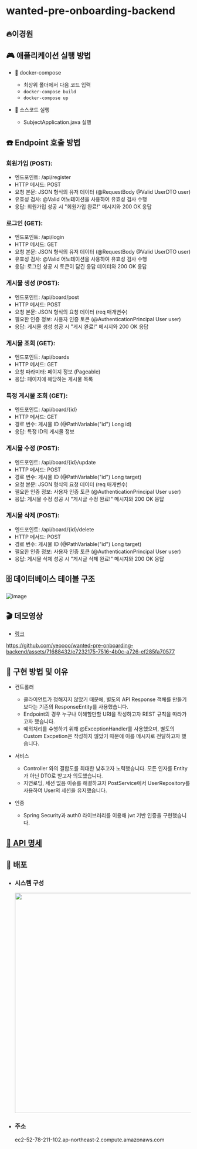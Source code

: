 # wanted-pre-onboarding-backend
## 🔥이경원  

## 🎮 애플리케이션 실행 방법  

- 🐳 docker-compose  
  - 최상위 폴더에서 다음 코드 입력  
  - `docker-compose build`  
  - `docker-compose up`

  
- 🔧 소스코드 실행  
  - SubjectApplication.java 실행  

## ☎️ Endpoint 호출 방법  
### 회원가입 (POST):  
- 엔드포인트: /api/register
- HTTP 메서드: POST
- 요청 본문: JSON 형식의 유저 데이터 (@RequestBody @Valid UserDTO user)
- 유효성 검사: @Valid 어노테이션을 사용하여 유효성 검사 수행  
- 응답: 회원가입 성공 시 "회원가입 완료!" 메시지와 200 OK 응답
  
### 로그인 (GET):
- 엔드포인트: /api/login
- HTTP 메서드: GET
- 요청 본문: JSON 형식의 유저 데이터 (@RequestBody @Valid UserDTO user)
- 유효성 검사: @Valid 어노테이션을 사용하여 유효성 검사 수행
- 응답: 로그인 성공 시 토큰이 담긴 응답 데이터와 200 OK 응답  

### 게시물 생성 (POST):
- 엔드포인트: /api/board/post
- HTTP 메서드: POST
- 요청 본문: JSON 형식의 요청 데이터 (req 매개변수)
- 필요한 인증 정보: 사용자 인증 토큰 (@AuthenticationPrincipal User user)
- 응답: 게시물 생성 성공 시 "게시 완료!" 메시지와 200 OK 응답  

### 게시물 조회 (GET):
- 엔드포인트: /api/boards
- HTTP 메서드: GET
- 요청 파라미터: 페이지 정보 (Pageable)
- 응답: 페이지에 해당하는 게시물 목록  

### 특정 게시물 조회 (GET):
- 엔드포인트: /api/board/{id}
- HTTP 메서드: GET
- 경로 변수: 게시물 ID (@PathVariable("id") Long id)
- 응답: 특정 ID의 게시물 정보  

### 게시물 수정 (POST):
- 엔드포인트: /api/board/{id}/update
- HTTP 메서드: POST
- 경로 변수: 게시물 ID (@PathVariable("id") Long target)
- 요청 본문: JSON 형식의 요청 데이터 (req 매개변수)
- 필요한 인증 정보: 사용자 인증 토큰 (@AuthenticationPrincipal User user)
- 응답: 게시물 수정 성공 시 "게시글 수정 완료!" 메시지와 200 OK 응답  

### 게시물 삭제 (POST):
- 엔드포인트: /api/board/{id}/delete
- HTTP 메서드: POST
- 경로 변수: 게시물 ID (@PathVariable("id") Long target)
- 필요한 인증 정보: 사용자 인증 토큰 (@AuthenticationPrincipal User user)
- 응답: 게시물 삭제 성공 시 "게시글 삭제 완료!" 메시지와 200 OK 응답


## 🗄️ 데이터베이스 테이블 구조  
![image](https://github.com/yeoooo/wanted-pre-onboarding-backend/assets/71688432/ef98374b-03f9-478f-aa91-4a75c94f4832)  

## 🎬 데모영상  
- [링크](https://drive.google.com/file/d/1emmCzePGIhJY9k7-5f_G_67kSBg5wyhp/view?usp=sharing)


https://github.com/yeoooo/wanted-pre-onboarding-backend/assets/71688432/e7232175-7516-4b0c-a726-ef285fa70577



## 💭 구현 방법 및 이유  
- 컨트롤러
  - 클라이언트가 정해지지 않았기 때문에, 별도의 API Response 객체를 만들기 보다는 기존의 ResponseEntity를 사용했습니다.
  - Endpoint의 경우 누구나 이해할만할 URI을 작성하고자 REST 규칙을 따라가고자 했습니다.
  - 예외처리를 수행하기 위해 @ExceptionHandler를 사용했으며, 별도의 Custom Excpetion은 작성하지 않았기 때문에 이를 메시지로 전달하고자 했습니다.
    
- 서비스
  - Controller 와의 결합도를 최대한 낮추고자 노력했습니다. 모든 인자를 Entity가 아닌 DTO로 받고자 의도했습니다.
  - 지연로딩, 세션 없음 이슈를 해결하고자 PostService에서 UserRepository를 사용하여 User의 세션을 유지했습니다.
    
- 인증
  - Spring Security과 auth0 라이브러리를 이용해 jwt 기반 인증을 구현했습니다.
    

## [📄 API 명세](https://documenter.getpostman.com/view/21304389/2s9Xy3sBBP)  

## 💭 배포  
- ### 시스템 구성
  
  <img src = https://github.com/yeoooo/wanted-pre-onboarding-backend/assets/71688432/5a6e8906-939e-4756-821e-dccaef4f66b4 style = "height : 600px; width : 600px;" align = "center"/>
  

- ### 주소  
  ec2-52-78-211-102.ap-northeast-2.compute.amazonaws.com  








